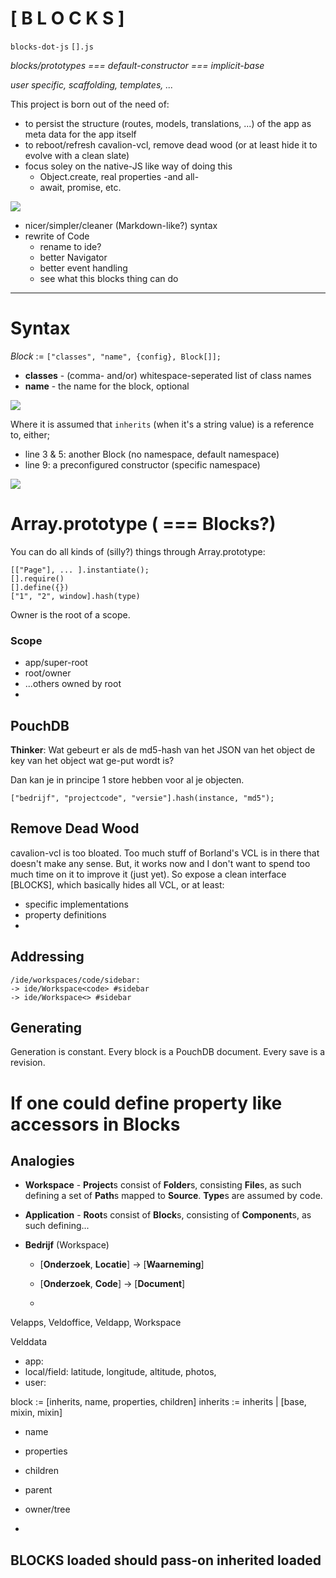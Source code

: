 # [ B L O C K S ] 

`blocks-dot-js` `[].js`

*blocks/prototypes === default-constructor === implicit-base*

*user specific, scaffolding, templates, ...*

This project is born out of the need of:

* to persist the structure (routes, models, translations, ...) of the app as meta data for the app itself
* to reboot/refresh cavalion-vcl, remove dead wood (or at least hide it to evolve with a clean slate)
* focus soley on the native-JS like way of doing this
	* Object.create, real properties -and all-
	* await, promise, etc.
	
![](https://i.snag.gy/Bb0fhd.jpg)
	
* nicer/simpler/cleaner (Markdown-like?) syntax
* rewrite of Code
	* rename to ide?
	* better Navigator
	* better event handling
	* see what this blocks thing can do

---
# Syntax
	
*Block* := `["classes", "name", {config}, Block[]];`

* **classes** - (comma- and/or) whitespace-seperated list of class names
* **name** - the name for the block, optional

![](https://i.snag.gy/mdpjMv.jpg)

Where it is assumed that `inherits` (when it's a string value) is a reference to, either;

* line 3 & 5: another Block (no namespace, default namespace)
* line 9: a preconfigured constructor (specific namespace)


![](https://i.snag.gy/1Iec27.jpg)


# Array.prototype ( === Blocks?)


You can do all kinds of (silly?) things through Array.prototype:

	[["Page"], ... ].instantiate();
	[].require()
	[].define({})
	["1", "2", window].hash(type)

	
	
Owner is the root of a scope.

### Scope

- app/super-root 
- root/owner
- ...others owned by root
- 

## PouchDB

**Thinker**: Wat gebeurt er als de md5-hash van het JSON van het object de key van het object wat ge-put wordt is?

Dan kan je in principe 1 store hebben voor al je objecten. 

	["bedrijf", "projectcode", "versie"].hash(instance, "md5");

## Remove Dead Wood

cavalion-vcl is too bloated. Too much stuff of Borland's VCL is in there that doesn't make any sense. But, it works now and I don't want to spend too much time on it to improve it (just yet). So expose a clean interface [BLOCKS], which basically hides all VCL, or at least:
* specific implementations
* property definitions
* 

## Addressing

	/ide/workspaces/code/sidebar:
	-> ide/Workspace<code> #sidebar
	-> ide/Workspace<> #sidebar
	
## Generating

Generation is constant. Every block is a PouchDB document. Every save is a revision.
	

# If one could define property like accessors in Blocks
	
	
	
## Analogies

* **Workspace** - **Project**s consist of **Folder**s, consisting **File**s, as such defining a set of **Path**s mapped to **Source**. **Type**s are assumed by code.

* **Application** - **Root**s consist of **Block**s, consisting of **Component**s, as such defining...

* **Bedrijf** (Workspace<Veldoffice>)

	- [**Onderzoek**, **Locatie**] -> [**Waarneming**]

	- [**Onderzoek**, **Code**] -> [**Document**]
	- 
	

Velapps, Veldoffice, Veldapp, Workspace<Veldoffice>

Velddata
* app: 
* local/field: latitude, longitude, altitude, photos, 
* user:


block := [inherits, name, properties, children]
inherits := inherits | [base, mixin, mixin]

- name
- properties
- children

- parent
- owner/tree
- 


BLOCKS loaded should pass-on inherited loaded
----

